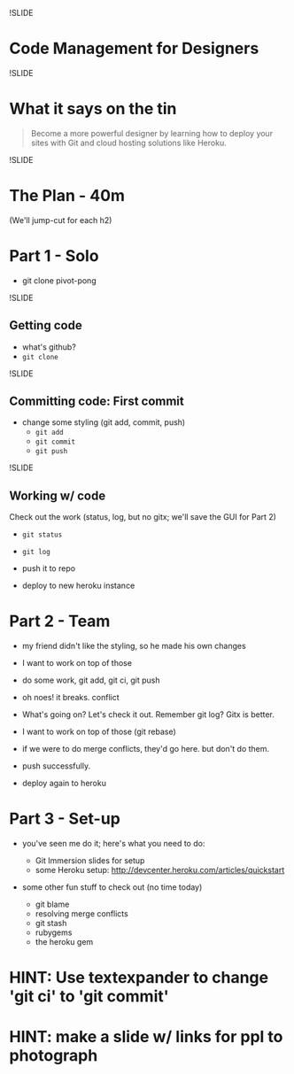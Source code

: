 !SLIDE
# Code Management for Designers

!SLIDE
# What it says on the tin
> Become a more powerful designer by learning how to deploy your sites with Git and cloud hosting solutions like Heroku.

!SLIDE
# The Plan - 40m
(We'll jump-cut for each h2)

# Part 1 - Solo
- git clone pivot-pong

!SLIDE
## Getting code
  - what's github?
  - `git clone`

!SLIDE
## Committing code: First commit
- change some styling (git add, commit, push)
  - `git add`
  - `git commit`
  - `git push`

!SLIDE
## Working w/ code
Check out the work
(status, log, but no gitx; we'll save the GUI for Part 2)  

- `git status`
- `git log`

- push it to repo
- deploy to new heroku instance

# Part 2 - Team
- my friend didn't like the styling, so he made his own changes
- I want to work on top of those
- do some work, git add, git ci, git push
- oh noes! it breaks. conflict
- What's going on? Let's check it out. Remember git log? Gitx is better.
- I want to work on top of those (git rebase)
- if we were to do merge conflicts, they'd go here. but don't do them.

- push successfully.
- deploy again to heroku

# Part 3 - Set-up
- you've seen me do it; here's what you need to do:
  - Git Immersion slides for setup
  - some Heroku setup: http://devcenter.heroku.com/articles/quickstart

- some other fun stuff to check out (no time today)
  - git blame
  - resolving merge conflicts
  - git stash
  - rubygems
  - the heroku gem

# HINT: Use textexpander to change 'git ci' to 'git commit'
# HINT: make a slide w/ links for ppl to photograph